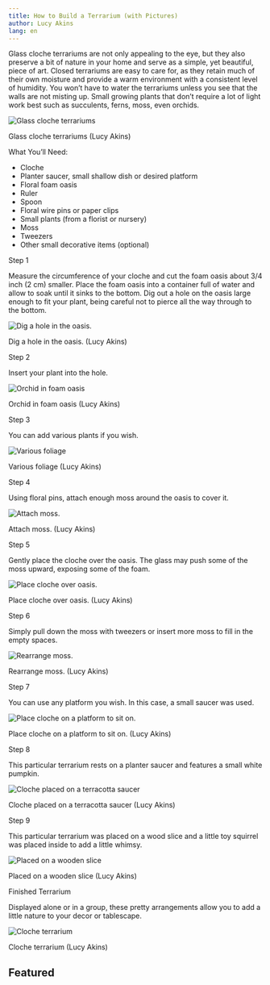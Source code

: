 ```yaml
---
title: How to Build a Terrarium (with Pictures)
author: Lucy Akins
lang: en
---
```


Glass cloche terrariums are not only appealing to the eye, but they also preserve a bit of nature in your home and serve as a simple, yet beautiful, piece of art. Closed terrariums are easy to care for, as they retain much of their own moisture and provide a warm environment with a consistent level of humidity. You won’t have to water the terrariums unless you see that the walls are not misting up. Small growing plants that don’t require a lot of light work best such as succulents, ferns, moss, even orchids.

![Glass cloche terrariums]

Glass cloche terrariums (Lucy Akins)

What You’ll Need:

-   Cloche
-   Planter saucer, small shallow dish or desired platform
-   Floral foam oasis
-   Ruler
-   Spoon
-   Floral wire pins or paper clips
-   Small plants (from a florist or nursery)
-   Moss
-   Tweezers
-   Other small decorative items (optional)

Step 1

Measure the circumference of your cloche and cut the foam oasis about 3/4 inch (2 cm) smaller. Place the foam oasis into a container full of water and allow to soak until it sinks to the bottom. Dig out a hole on the oasis large enough to fit your plant, being careful not to pierce all the way through to the bottom.

![Dig a hole in the oasis.]

Dig a hole in the oasis. (Lucy Akins)

Step 2

Insert your plant into the hole.

![Orchid in foam oasis]

Orchid in foam oasis (Lucy Akins)

Step 3

You can add various plants if you wish.

![Various foliage]

Various foliage (Lucy Akins)

Step 4

Using floral pins, attach enough moss around the oasis to cover it.

![Attach moss.]

Attach moss. (Lucy Akins)

Step 5

Gently place the cloche over the oasis. The glass may push some of the moss upward, exposing some of the foam.

![Place cloche over oasis.]

Place cloche over oasis. (Lucy Akins)

Step 6

Simply pull down the moss with tweezers or insert more moss to fill in the empty spaces.

![Rearrange moss.]

Rearrange moss. (Lucy Akins)

Step 7

You can use any platform you wish. In this case, a small saucer was used.

![Place cloche on a platform to sit on.]

Place cloche on a platform to sit on. (Lucy Akins)

Step 8

This particular terrarium rests on a planter saucer and features a small white pumpkin.

![Cloche placed on a terracotta saucer]

Cloche placed on a terracotta saucer (Lucy Akins)

Step 9

This particular terrarium was placed on a wood slice and a little toy squirrel was placed inside to add a little whimsy.

![Placed on a wooden slice]

Placed on a wooden slice (Lucy Akins)

Finished Terrarium

Displayed alone or in a group, these pretty arrangements allow you to add a little nature to your decor or tablescape.

![Cloche terrarium]

Cloche terrarium (Lucy Akins)

## Featured

  [Glass cloche terrariums]: http://img-aws.ehowcdn.com/640/cme/photography.prod.demandstudios.com/16149374-814f-40bc-baf3-ca20f149f0ba.jpg "Glass cloche terrariums"
  [Dig a hole in the oasis.]: http://img-aws.ehowcdn.com/default/cme/photography.prod.demandstudios.com/fc249ef6-4d27-41b4-8c21-15f7a8512b50.jpg
  [Orchid in foam oasis]: http://img-aws.ehowcdn.com/default/cme/photography.prod.demandstudios.com/aae11d4d-a4aa-4251-a4d9-41023ebf6d84.jpg
  [Various foliage]: http://img-aws.ehowcdn.com/default/cme/photography.prod.demandstudios.com/7afdfa1e-da74-44b5-b89c-ca8123516272.jpg
  [Attach moss.]: http://img-aws.ehowcdn.com/default/cme/photography.prod.demandstudios.com/4f6612c0-316a-4c74-bb03-cb4e778f6d72.jpg
  [Place cloche over oasis.]: http://img-aws.ehowcdn.com/default/cme/photography.prod.demandstudios.com/eeb1e0b4-e573-40a3-8db1-2c76f0b13b84.jpg
  [Rearrange moss.]: http://img-aws.ehowcdn.com/default/cme/photography.prod.demandstudios.com/812d4649-4152-4363-97c0-f181d02e709a.jpg
  [Place cloche on a platform to sit on.]: http://img-aws.ehowcdn.com/default/cme/photography.prod.demandstudios.com/0cb3988c-9318-47d6-bc9c-c798da1ede72.jpg
  [Cloche placed on a terracotta saucer]: http://img-aws.ehowcdn.com/640/cme/photography.prod.demandstudios.com/e3e18f0b-ab2c-4ffb-9988-a1ea63faef8b.jpg
  [Placed on a wooden slice]: http://img-aws.ehowcdn.com/640/cme/photography.prod.demandstudios.com/2cd79f8d-0d16-4573-8861-e47fb74b0638.jpg
  [Cloche terrarium]: http://img-aws.ehowcdn.com/640/cme/photography.prod.demandstudios.com/78670312-8636-4c42-a75c-3029f7aa6c73.jpg
